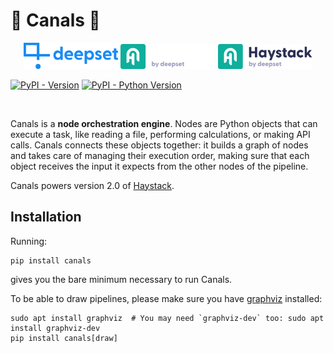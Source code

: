 # 🌊 Canals 🌊

<p align="center" float="left">
  <img alt="" src="https://raw.githubusercontent.com/deepset-ai/.github/main/deepset-logo-colored.png" width="30%"/>
  <img alt="" src="https://raw.githubusercontent.com/deepset-ai/.github/main/haystack-logo-colored-on-dark.png#gh-dark-mode-only" width="30%"/>
  <img alt="" src="https://raw.githubusercontent.com/deepset-ai/.github/main/haystack-logo-colored.png#gh-light-mode-only" width="30%"/>
</p>

[![PyPI - Version](https://img.shields.io/pypi/v/canals.svg)](https://pypi.org/project/canals)
[![PyPI - Python Version](https://img.shields.io/pypi/pyversions/canals.svg)](https://pypi.org/project/canals)

<br>

Canals is a **node orchestration engine**. Nodes are Python objects that can execute a task, like reading a file, performing calculations, or making API calls. Canals connects these objects together: it builds a graph of nodes and takes care of managing their execution order, making sure that each object receives the input it expects from the other nodes of the pipeline.

Canals powers version 2.0 of [Haystack](https://github.com/deepset-ai/haystack).

## Installation

Running:

```console
pip install canals
```

gives you the bare minimum necessary to run Canals.

To be able to draw pipelines, please make sure you have [graphviz](https://graphviz.org/download/) installed:

```console
sudo apt install graphviz  # You may need `graphviz-dev` too: sudo apt install graphviz-dev
pip install canals[draw]
```
